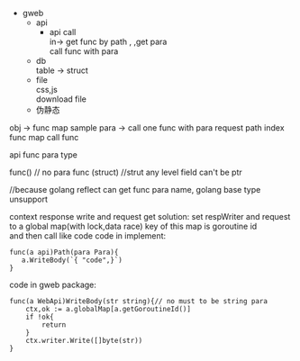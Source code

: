  - gweb   
      - api   
         - api call  
          in-> get func by path , ,get para  
		 call func with para   
	  - db  
		table -> struct   
	  - file  
      css,js   
 	  download file   
 	  - 伪静态   
 
		
obj -> func map 
    sample para -> call one func with para 
request path index func map 
call func 


api func para type 

func() // no para
func (struct) //strut any level field can't be ptr 

//because golang reflect can get func para name, golang base type unsupport 

context response write and request get solution: 
set respWriter and request to a global map(with lock,data race) 
key of this map is goroutine id   
and then call like code 
code in implement:
```
func(a api)Path(para Para){
   a.WriteBody(`{ "code",}`)
}
```
code in gweb package:
```
func(a WebApi)WriteBody(str string){// no must to be string para
    ctx,ok := a.globalMap[a.getGoroutineId()]
    if !ok{
        return 
    }
    ctx.writer.Write([]byte(str))
}
```